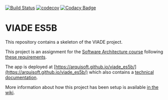 [![Build Status](https://travis-ci.org/Arquisoft/viade_es5b.svg?branch=master)](https://travis-ci.org/Arquisoft/viade_es5b)
[![codecov](https://codecov.io/gh/Arquisoft/viade_es5b/branch/master/graph/badge.svg)](https://codecov.io/gh/Arquisoft/viade_es5b)
[![Codacy Badge](https://api.codacy.com/project/badge/Grade/f33d79fd89dc441fba939f80be0075cf)](https://www.codacy.com/gh/Arquisoft/viade_es5b?utm_source=github.com&amp;utm_medium=referral&amp;utm_content=Arquisoft/viade_es5b&amp;utm_campaign=Badge_Grade)

# VIADE ES5B

This repository contains a skeleton of the VIADE project.

This project is an assignment for the [Software Architecture course](https://arquisoft.github.io/) following [these requirements](https://labra.solid.community/public/SoftwareArchitecture/AssignmentDescription/).

The app is deployed at [https://arquisoft.github.io/viade_es5b/](https://arquisoft.github.io/viade_es5b/) which also contains a [technical documentation](https://arquisoft.github.io/viade_es5b/docs).

More information about how this project has been setup is available [in the wiki](https://github.com/Arquisoft/viade_es5b/wiki).
